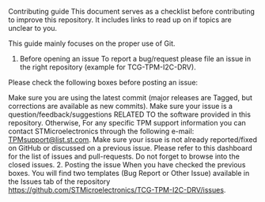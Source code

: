 Contributing guide
This document serves as a checklist before contributing to improve this repository. It includes links to read up on if topics are unclear to you.

This guide mainly focuses on the proper use of Git.

1. Before opening an issue
To report a bug/request please file an issue in the right repository (example for TCG-TPM-I2C-DRV).

Please check the following boxes before posting an issue:

 Make sure you are using the latest commit (major releases are Tagged, but corrections are available as new commits).
 Make sure your issue is a question/feedback/suggestions RELATED TO the software provided in this repository. Otherwise, For any specific TPM support information you can contact STMicroelectronics through the following e-mail:
TPMsupport@list.st.com.
 Make sure your issue is not already reported/fixed on GitHub or discussed on a previous issue. Please refer to this dashboard for the list of issues and pull-requests. Do not forget to browse into the closed issues.
2. Posting the issue
When you have checked the previous boxes. You will find two templates (Bug Report or Other Issue) available in the Issues tab of the repository https://github.com/STMicroelectronics/TCG-TPM-I2C-DRV/issues.
